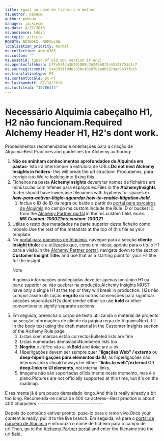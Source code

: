 ```yaml
---
title: igual ao nome de ficheiro é melhor
ms.author: pebaum
author: pebaum
manager: jackiesm
ms.date: 4/27/2018
ms.audience: Admin
ms.topic: article
ROBOTS: NOINDEX, NOFOLLOW
localization_priority: Normal
ms.collection: Adm_O365
ms.custom: ''
ms.assetid: (guid of old soc version if any)
ms.openlocfilehash: b77e514da36701808d46248e8f2a45137751a1c7
ms.sourcegitcommit: 5447031f9d0a320c49897b8adb5d29ac9437fbc5
ms.translationtype: MT
ms.contentlocale: pt-PT
ms.lasthandoff: 07/18/2019
ms.locfileid: "35786424"
---
```

# <a name="required-alchemy-header-h1-h2s-dont-work"></a><span data-ttu-id="40eac-102">Necessário Alquimia cabeçalho H1, H2 não funcionam.</span><span class="sxs-lookup"><span data-stu-id="40eac-102">Required Alchemy Header H1, H2's dont work.</span></span>
<span data-ttu-id="40eac-103">Procedimentos recomendados e orientações para a criação de Alquimia:</span><span class="sxs-lookup"><span data-stu-id="40eac-103">Best Practices and guidelines for Alchemy authoring:</span></span>

1. <span data-ttu-id="40eac-104">**Não se aninham conhecimentos aprofundados de Alquimia em pastas**- Isto irá interromper a estrutura de URLs.</span><span class="sxs-lookup"><span data-stu-id="40eac-104">**Do not nest Alchemy Insights in folders**- this will break the url structure.</span></span> <span data-ttu-id="40eac-105">Procuramos, para corrigir isto.</span><span class="sxs-lookup"><span data-stu-id="40eac-105">We're looking into fixing this.</span></span>
1. <span data-ttu-id="40eac-106">Ficheiros na pasta **AlchemyInsights** devem ter nomes de ficheiros em minúsculas com hífenes para espaços ex.</span><span class="sxs-lookup"><span data-stu-id="40eac-106">Files in the **AlchemyInsights** folder should have lowercase filenames with hyphens for spaces ex.</span></span> <span data-ttu-id="40eac-107">***how-para-activar-litígio-aguardar***.</span><span class="sxs-lookup"><span data-stu-id="40eac-107">***how-to-enable-litigation-hold***.</span></span>
    1. <span data-ttu-id="40eac-108">Inclua o ID de ID da regra ou balde a partir do [portal para parceiros de Alquimia](https://alchemyportal.azurewebsites.net) no campo ms.custom.</span><span class="sxs-lookup"><span data-stu-id="40eac-108">Include the Rule ID or bucket ID from the [Alchemy Partner portal](https://alchemyportal.azurewebsites.net) in the ms.custom field.</span></span> <span data-ttu-id="40eac-109">ex.</span><span class="sxs-lookup"><span data-stu-id="40eac-109">ex.</span></span> <span data-ttu-id="40eac-110">***MS.Custom: 100021***</span><span class="sxs-lookup"><span data-stu-id="40eac-110">***ms.custom: 100021***</span></span>
1. <span data-ttu-id="40eac-111">Utilize o resto dos metadados na parte superior deste ficheiro como modelo.</span><span class="sxs-lookup"><span data-stu-id="40eac-111">Use the rest of the metadata at the top of this file as your template.</span></span>
1. <span data-ttu-id="40eac-112">No [portal para parceiros de Alquimia](https://alchemyportal.azurewebsites.net), navegue para a secção **cliente Insight título:** e a utilização que, como um iniciar, aponte para o título H1 para a visão.</span><span class="sxs-lookup"><span data-stu-id="40eac-112">In the [Alchemy Partner portal](https://alchemyportal.azurewebsites.net), navigate down to the section **Customer Insight Title:** and use that as a starting point for your H1 title for the insight.</span></span> 
    > [!NOTE]
    > <span data-ttu-id="40eac-113">Alquimia informações privilegiadas deve ter apenas um único H1 na parte superior ou vão quebrar na produção.</span><span class="sxs-lookup"><span data-stu-id="40eac-113">Alchemy Insights MUST have only a single H1 at the top or they will break in production.</span></span> <span data-ttu-id="40eac-114">H2s não compor assim utilização **negrito** ou outras convenções para significar secções separadas.</span><span class="sxs-lookup"><span data-stu-id="40eac-114">H2s dont render either so use **bold** or other conventions to signify separate sections.</span></span>
1. <span data-ttu-id="40eac-115">Em seguida, preencha o corpo de texto utilizando o material de projecto na secção informações de cliente da página regra de Alquimia</span><span class="sxs-lookup"><span data-stu-id="40eac-115">Next, fill in the body text using the draft material in the Customer Insights section of the Alchemy Rule page</span></span>
    1. <span data-ttu-id="40eac-116">Listas com marcas estão correctos</span><span class="sxs-lookup"><span data-stu-id="40eac-116">Bulleted lists are fine</span></span>
    1. <span data-ttu-id="40eac-117">Listas numeradas demasiado</span><span class="sxs-lookup"><span data-stu-id="40eac-117">Numbered lists too</span></span>
    1. <span data-ttu-id="40eac-118">**Negrito** e *itálico* são a-ok</span><span class="sxs-lookup"><span data-stu-id="40eac-118">**Bold** and *italic* are a-ok</span></span>
    1. <span data-ttu-id="40eac-119">Hiperligações devem ser sempre quer **"ligações Web" / externo** ou **deep-hiperligações para elementos da IU**, as hiperligações não internas.</span><span class="sxs-lookup"><span data-stu-id="40eac-119">Links should always be either **"links to web"/external** OR **deep-links to UI elements**, not internal links.</span></span>
    1. <span data-ttu-id="40eac-120">Imagens não são suportadas oficialmente neste momento, mas é o plano.</span><span class="sxs-lookup"><span data-stu-id="40eac-120">Pictures are not officially supported at this time, but it's on the roadmap.</span></span>

<span data-ttu-id="40eac-121">E realmente já é um pouco demasiado longo.</span><span class="sxs-lookup"><span data-stu-id="40eac-121">And this is really already a bit too long.</span></span> <span data-ttu-id="40eac-122">Recomenda-se cerca de 400 caracteres--</span><span class="sxs-lookup"><span data-stu-id="40eac-122">Best practice is about 400 characters ---------------------------------</span></span>

<span data-ttu-id="40eac-123">Depois do conteúdo estiver pronto, puxe-lo para o ramo vivo.</span><span class="sxs-lookup"><span data-stu-id="40eac-123">Once your content is ready, pull it to the live branch.</span></span> <span data-ttu-id="40eac-124">Em seguida, vá para o [portal de parceiro de Alquimia](https://alchemyportal.azurewebsites.net) e introduza o nome de ficheiro para o campo de url.</span><span class="sxs-lookup"><span data-stu-id="40eac-124">Then, go to the [Alchemy Partner portal](https://alchemyportal.azurewebsites.net) and enter the filename into the url field.</span></span> 


